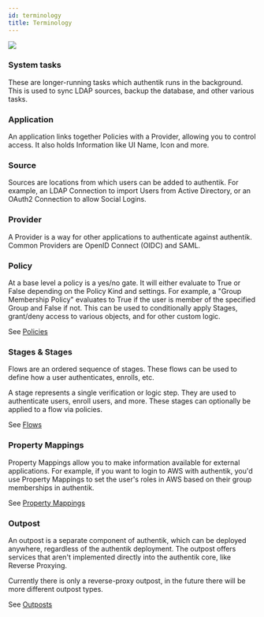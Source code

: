 ```yaml
---
id: terminology
title: Terminology
---
```


![](/img/authentik_objects.svg)

### System tasks

These are longer-running tasks which authentik runs in the background. This is used to sync LDAP sources, backup the database, and other various tasks.

### Application

An application links together Policies with a Provider, allowing you to control access. It also holds Information like UI Name, Icon and more.

### Source

Sources are locations from which users can be added to authentik. For example, an LDAP Connection to import Users from Active Directory, or an OAuth2 Connection to allow Social Logins.

### Provider

A Provider is a way for other applications to authenticate against authentik. Common Providers are OpenID Connect (OIDC) and SAML.

### Policy

At a base level a policy is a yes/no gate. It will either evaluate to True or False depending on the Policy Kind and settings. For example, a "Group Membership Policy" evaluates to True if the user is member of the specified Group and False if not. This can be used to conditionally apply Stages, grant/deny access to various objects, and for other custom logic.

See [Policies](./policies/index.md)

### Stages & Stages

Flows are an ordered sequence of stages. These flows can be used to define how a user authenticates, enrolls, etc.

A stage represents a single verification or logic step. They are used to authenticate users, enroll users, and more. These stages can optionally be applied to a flow via policies.

See [Flows](./flow/flows.md)

### Property Mappings

Property Mappings allow you to make information available for external applications. For example, if you want to login to AWS with authentik, you'd use Property Mappings to set the user's roles in AWS based on their group memberships in authentik.

See [Property Mappings](./property-mappings/index.md)

### Outpost

An outpost is a separate component of authentik, which can be deployed anywhere, regardless of the authentik deployment. The outpost offers services that aren't implemented directly into the authentik core, like Reverse Proxying.

Currently there is only a reverse-proxy outpost, in the future there will be more different outpost types.

See [Outposts](./outposts/outposts.md)
